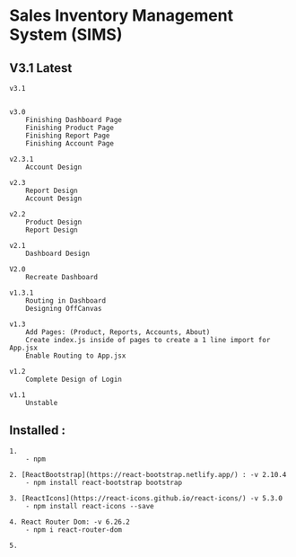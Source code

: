# Sales Inventory Management System (SIMS)

## V3.1 Latest 

    v3.1
        

    v3.0 
        Finishing Dashboard Page
        Finishing Product Page
        Finishing Report Page
        Finishing Account Page

    v2.3.1
        Account Design

    v2.3 
        Report Design
        Account Design

    v2.2 
        Product Design 
        Report Design 

    v2.1
        Dashboard Design 

    V2.0 
        Recreate Dashboard

    v1.3.1 
        Routing in Dashboard
        Designing OffCanvas

    v1.3
        Add Pages: (Product, Reports, Accounts, About)
        Create index.js inside of pages to create a 1 line import for App.jsx
        Enable Routing to App.jsx

    v1.2 
        Complete Design of Login

    v1.1 
        Unstable 


## Installed : 

    1. 
        - npm

    2. [ReactBootstrap](https://react-bootstrap.netlify.app/) : -v 2.10.4
        - npm install react-bootstrap bootstrap

    3. [ReactIcons](https://react-icons.github.io/react-icons/) -v 5.3.0
        - npm install react-icons --save

    4. React Router Dom: -v 6.26.2 
        - npm i react-router-dom

    5. 